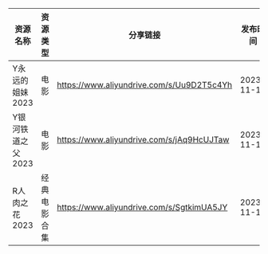 | 资源名称        | 资源类型   | 分享链接                                      | 发布时间       |
| ----------- | ------ | ----------------------------------------- | ---------- |
| Y永远的姐妹2023  | 电影     | https://www.aliyundrive.com/s/Uu9D2T5c4Yh | 2023-11-11 |
| Y银河铁道之父2023 | 电影     | https://www.aliyundrive.com/s/jAq9HcUJTaw | 2023-11-11 |
| R人肉之花2023   | 经典电影合集 | https://www.aliyundrive.com/s/SgtkimUA5JY | 2023-11-11 |
